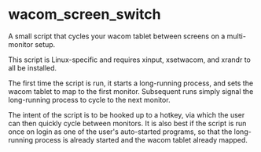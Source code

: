 # wacom_screen_switch

A small script that cycles your wacom tablet between screens on a multi-monitor setup.

This script is Linux-specific and requires xinput, xsetwacom, and xrandr to all be
installed.

The first time the script is run, it starts a long-running process, and sets
the wacom tablet to map to the first monitor.  Subsequent runs simply signal
the long-running process to cycle to the next monitor.

The intent of the script is to be hooked up to a hotkey, via which the user
can then quickly cycle between monitors.  It is also best if the script is run
once on login as one of the user's auto-started programs, so that the
long-running process is already started and the wacom tablet already mapped.
